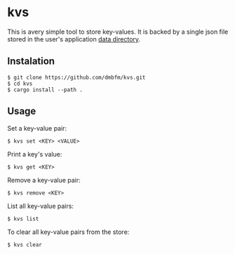 # kvs

This is avery simple tool to store key-values. It is backed by a single json
file stored in the user's application [data directory](https://docs.rs/dirs/latest/dirs/fn.data_local_dir.html).

## Instalation
```
$ git clone https://github.com/dmbfm/kvs.git
$ cd kvs
$ cargo install --path . 
```

## Usage

Set a key-value pair:
```
$ kvs set <KEY> <VALUE>
```

Print a key's value:
```
$ kvs get <KEY>
```

Remove a key-value pair:
```
$ kvs remove <KEY>
```

List all key-value pairs:
```
$ kvs list 
```

To clear all key-value pairs from the store:
```
$ kvs clear
```
